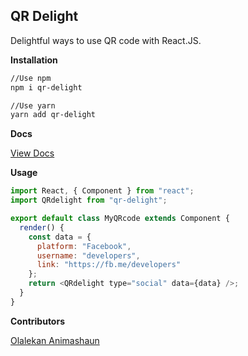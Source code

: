 ## QR Delight

Delightful ways to use QR code with React.JS.

**Installation**

```bash
//Use npm
npm i qr-delight

//Use yarn
yarn add qr-delight
```

**Docs**

[View Docs](https://kimolalekan.github.io/qr-delight/)

**Usage**

```javascript
import React, { Component } from "react";
import QRdelight from "qr-delight";

export default class MyQRcode extends Component {
  render() {
    const data = {
      platform: "Facebook",
      username: "developers",
      link: "https://fb.me/developers"
    };
    return <QRdelight type="social" data={data} />;
  }
}
```

**Contributors**

[Olalekan Animashaun](https://github.com/kimolalekan)
